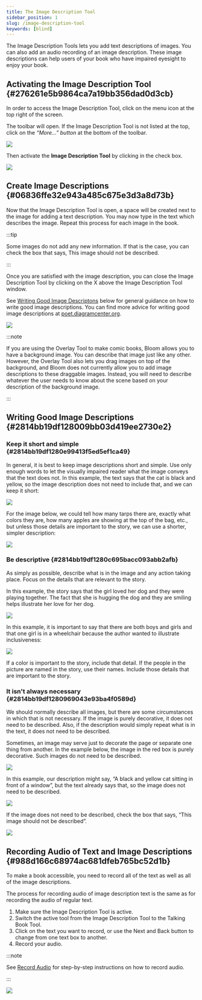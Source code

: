```yaml
---
title: The Image Description Tool
sidebar_position: 1
slug: /image-description-tool
keywords: [blind]
---
```




The Image Description Tools lets you add text descriptions of images. You can also add an audio recording of an image description. These image descriptions can help users of your book who have impaired eyesight to enjoy your book. 


## Activating the Image Description Tool {#276261e5b9864ca7a19bb356dad0d3cb}


In order to access the Image Description Tool, click on the menu icon at the top right of the screen. 


The toolbar will open. If the Image Description Tool is not listed at the top, click on the _“More…” button_ at the bottom of the toolbar. 


![](./image-description-tool.eb2780f5-2f42-44e6-82bf-69b2e2e7cdc6.png)


Then activate the **Image Description Tool** by clicking in the check box.


![](./image-description-tool.9f1e2b93-708f-4ac7-a06e-4a470ff835ac.png)


## Create Image Descriptions {#06836ffe32e943a485c675e3d3a8d73b}


Now that the Image Description Tool is open, a space will be created next to the image for adding a text description. You may now type in the text which describes the image. Repeat this process for each image in the book. 


:::tip

Some images do not add any new information. If that is the case, you can check the box that says, This image should not be described.

:::




Once you are satisfied with the image description, you can close the Image Description Tool by clicking on the X above the Image Description Tool window. 


See [Writing Good Image Descriptons](/image-description-tool#2814bb19df128009bb03d419ee2730e2) below for general guidance on how to write good image descriptions. You can find more advice for writing good image descriptions at [poet.diagramcenter.org](http://poet.diagramcenter.org/). 


![](./image-description-tool.ee6bad90-5b77-4295-a92d-dddfcfbdf794.png)


:::note

If you are using the Overlay Tool to make comic books, Bloom allows you to have a background image. You can describe that image just like any other. However, the Overlay Tool also lets you drag images on top of the background, and Bloom does not currently allow you to add image descriptions to these draggable images. Instead, you will need to describe whatever the user needs to know about the scene based on your description of the background image.

:::




## Writing Good Image Descriptions {#2814bb19df128009bb03d419ee2730e2}


### Keep it short and simple {#2814bb19df1280e99413f5ed5ef1ca49}


In general, it is best to keep image descriptions short and simple. Use only enough words to let the visually impaired reader what the image conveys that the text does not. In this example, the text says that the cat is black and yellow, so the image description does not need to include that, and we can keep it short:


![](./image-description-tool.2814bb19-df12-80ba-a8a4-e183bf14a743.jpg)


For the image below, we could tell how many tarps there are, exactly what colors they are, how many
apples are showing at the top of the bag, etc., but unless those details are important to the story, we can use a shorter, simpler description:


![](./image-description-tool.2814bb19-df12-8006-ac7a-db4cd0a53350.jpg)


### Be descriptive {#2814bb19df1280c695bacc093abb2afb}


As simply as possible, describe what is in the image and any action taking place. Focus on the details that are relevant to the story.


In this example, the story says that the girl loved her dog and they were playing together. The fact that she is hugging the dog and they are smiling helps illustrate her love for her dog.


![](./image-description-tool.2814bb19-df12-8074-91ee-efaac16429ca.jpg)


In this example, it is important to say that there are both boys and girls and that one girl is in a wheelchair because the author wanted to illustrate inclusiveness:


![](./image-description-tool.2814bb19-df12-802b-9730-ee17669e8c2b.jpg)


If a color is important to the story, include that detail. If the people in the picture are named in the  story, use their names. Include those details that are important to the story.


### It isn't always necessary {#2814bb19df1280969043e93ba4f0589d}


We should normally describe all images, but there are some circumstances in which that is not necessary. If the image is purely decorative, it does not need to be described. Also, if the description would simply repeat what is in the text, it does not need to be described. 


Sometimes, an image may serve just to decorate the page or separate one thing from another. In the example below, the image in the red box is purely decorative. Such images do not need to be described. 


![](./image-description-tool.2814bb19-df12-8007-ad76-d813434858a5.jpg)


In this example, our description might say, “A black and yellow cat sitting in front of a window”, but the text already says that, so the image does not need to be described.  


![](./image-description-tool.2814bb19-df12-805b-a6c5-d2d829dd4133.jpg)


If the image does not need to be described, check the box that says, “This image should not be described”. 


![](./image-description-tool.2814bb19-df12-8071-9f5a-ff58ef13ed8b.jpg)


## Recording Audio of Text and Image Descriptions {#988d166c68974ac681dfeb765bc52d1b}


To make a book accessible, you need to record all of the text as well as all of the image descriptions. 


The process for recording audio of image description text is the same as for recording the audio of regular text. 

1. Make sure the Image Description Tool is active.
2. Switch the active tool from the Image Description Tool to the Talking Book Tool.
3. Click on the text you want to record, or use the Next and Back button to change from one text box to another.
4. Record your audio.

:::note

See [Record Audio](/record-audio) for step-by-step instructions on how to record audio. 

:::




![](./image-description-tool.01827797-e1aa-4a7a-add4-d7103bb8d6c2.png)

